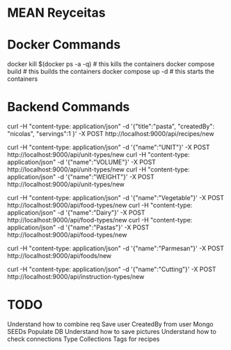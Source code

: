 # MEAN Reyceitas
# Docker Commands
docker kill $(docker ps -a -q) # this kills the containers
docker compose build  # this builds the containers
docker compose up -d  # this starts the containers

# Backend Commands
curl -H "content-type: application/json" -d '{"title":"pasta", "createdBy": "nicolas", "servings":1 }' -X POST http://localhost:9000/api/recipes/new

curl -H "content-type: application/json" -d '{"name":"UNIT"}' -X POST http://localhost:9000/api/unit-types/new
curl -H "content-type: application/json" -d '{"name":"VOLUME"}' -X POST http://localhost:9000/api/unit-types/new
curl -H "content-type: application/json" -d '{"name":"WEIGHT"}' -X POST http://localhost:9000/api/unit-types/new


curl -H "content-type: application/json" -d '{"name":"Vegetable"}' -X POST http://localhost:9000/api/food-types/new
curl -H "content-type: application/json" -d '{"name":"Dairy"}' -X POST http://localhost:9000/api/food-types/new
curl -H "content-type: application/json" -d '{"name":"Pastas"}' -X POST http://localhost:9000/api/food-types/new

curl -H "content-type: application/json" -d '{"name":"Parmesan"}' -X POST http://localhost:9000/api/foods/new

curl -H "content-type: application/json" -d '{"name":"Cutting"}' -X POST http://localhost:9000/api/instruction-types/new

# TODO
Understand how to combine req
Save user
CreatedBy from user
Mongo SEEDs
Populate DB
Understand how to save pictures
Understand how to check connections
Type Collections
Tags for recipes